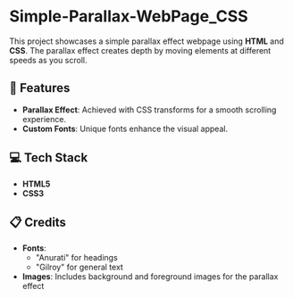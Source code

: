 # Simple-Parallax-WebPage_CSS

This project showcases a simple parallax effect webpage using **HTML** and **CSS**. The parallax effect creates depth by moving elements at different speeds as you scroll.

## 🌟 Features

- **Parallax Effect**: Achieved with CSS transforms for a smooth scrolling experience.
- **Custom Fonts**: Unique fonts enhance the visual appeal.

## 💻 Tech Stack

- **HTML5**
- **CSS3**

## 📋 Credits

- **Fonts**:
  - "Anurati" for headings
  - "Gilroy" for general text
- **Images**: Includes background and foreground images for the parallax effect
